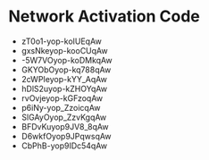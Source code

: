 # Network Activation Code
* zT0o1-yop-koIUEqAw
* gxsNkeyop-kooCUqAw
* -5W7VOyop-koDMkqAw
* GKYObOyop-kq788qAw
* 2cWPIeyop-kYY_AqAw
* hDlS2uyop-kZHOYqAw
* rvOvjeyop-kGFzoqAw
* p6iNy-yop_ZzoicqAw
* SlGAyOyop_ZzvKgqAw
* BFDvKuyop9JV8_8qAw
* D6wkfOyop9JPqwsqAw
* CbPhB-yop9IDc54qAw